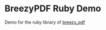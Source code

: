 # BreezyPDF Ruby Demo
Demo for the ruby library of [breezy_pdf](https://github.com/danielwestendorf/breezy_pdf-ruby)
